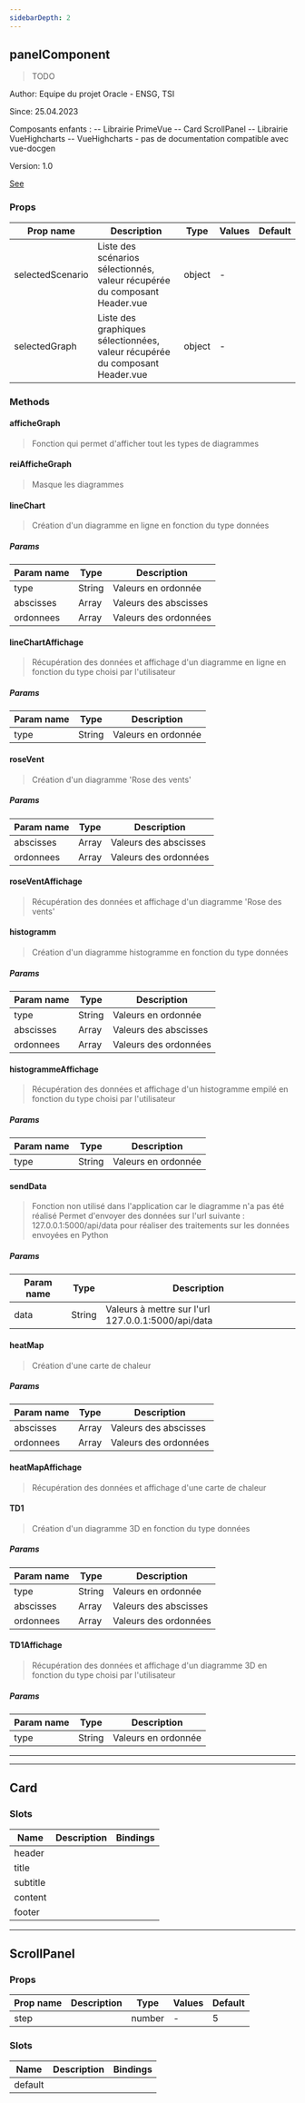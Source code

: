 ```yaml
---
sidebarDepth: 2
---
```


## panelComponent

> TODO

Author: Equipe du projet Oracle - ENSG, TSI

Since: 25.04.2023

Composants enfants :
-- Librairie PrimeVue --
Card
ScrollPanel
-- Librairie VueHighcharts --
VueHighcharts - pas de documentation compatible avec vue-docgen

Version: 1.0

[See](https://www.highcharts.com/demo)

### Props

| Prop name        | Description                                                                  | Type   | Values | Default |
| ---------------- | ---------------------------------------------------------------------------- | ------ | ------ | ------- |
| selectedScenario | Liste des scénarios sélectionnés, valeur récupérée du composant Header.vue   | object | -      |         |
| selectedGraph    | Liste des graphiques sélectionnées, valeur récupérée du composant Header.vue | object | -      |         |

### Methods

#### afficheGraph

> Fonction qui permet d'afficher tout les types de diagrammes

#### reiAfficheGraph

> Masque les diagrammes

#### lineChart

> Création d'un diagramme en ligne en fonction du type données

##### Params

| Param name | Type   | Description           |
| ---------- | ------ | --------------------- |
| type       | String | Valeurs en ordonnée   |
| abscisses  | Array  | Valeurs des abscisses |
| ordonnees  | Array  | Valeurs des ordonnées |

#### lineChartAffichage

> Récupération des données et affichage d'un diagramme en ligne en fonction du type choisi par l'utilisateur

##### Params

| Param name | Type   | Description         |
| ---------- | ------ | ------------------- |
| type       | String | Valeurs en ordonnée |

#### roseVent

> Création d'un diagramme 'Rose des vents'

##### Params

| Param name | Type  | Description           |
| ---------- | ----- | --------------------- |
| abscisses  | Array | Valeurs des abscisses |
| ordonnees  | Array | Valeurs des ordonnées |

#### roseVentAffichage

> Récupération des données et affichage d'un diagramme 'Rose des vents'

#### histogramm

> Création d'un diagramme histogramme en fonction du type données

##### Params

| Param name | Type   | Description           |
| ---------- | ------ | --------------------- |
| type       | String | Valeurs en ordonnée   |
| abscisses  | Array  | Valeurs des abscisses |
| ordonnees  | Array  | Valeurs des ordonnées |

#### histogrammeAffichage

> Récupération des données et affichage d'un histogramme empilé en fonction du type choisi par l'utilisateur

##### Params

| Param name | Type   | Description         |
| ---------- | ------ | ------------------- |
| type       | String | Valeurs en ordonnée |

#### sendData

> Fonction non utilisé dans l'application car le diagramme n'a pas été réalisé
> Permet d'envoyer des données sur l'url suivante : 127.0.0.1:5000/api/data pour réaliser des traitements sur les données envoyées en Python

##### Params

| Param name | Type   | Description                                        |
| ---------- | ------ | -------------------------------------------------- |
| data       | String | Valeurs à mettre sur l'url 127.0.0.1:5000/api/data |

#### heatMap

> Création d'une carte de chaleur

##### Params

| Param name | Type  | Description           |
| ---------- | ----- | --------------------- |
| abscisses  | Array | Valeurs des abscisses |
| ordonnees  | Array | Valeurs des ordonnées |

#### heatMapAffichage

> Récupération des données et affichage d'une carte de chaleur

#### TD1

> Création d'un diagramme 3D en fonction du type données

##### Params

| Param name | Type   | Description           |
| ---------- | ------ | --------------------- |
| type       | String | Valeurs en ordonnée   |
| abscisses  | Array  | Valeurs des abscisses |
| ordonnees  | Array  | Valeurs des ordonnées |

#### TD1Affichage

> Récupération des données et affichage d'un diagramme 3D en fonction du type choisi par l'utilisateur

##### Params

| Param name | Type   | Description         |
| ---------- | ------ | ------------------- |
| type       | String | Valeurs en ordonnée |

---

---

## Card

### Slots

| Name     | Description | Bindings |
| -------- | ----------- | -------- |
| header   |             |          |
| title    |             |          |
| subtitle |             |          |
| content  |             |          |
| footer   |             |          |

---

## ScrollPanel

### Props

| Prop name | Description | Type   | Values | Default |
| --------- | ----------- | ------ | ------ | ------- |
| step      |             | number | -      | 5       |

### Slots

| Name    | Description | Bindings |
| ------- | ----------- | -------- |
| default |             |          |
